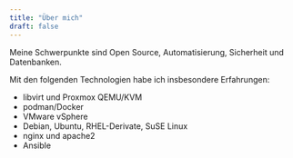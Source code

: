 ```yaml
---
title: "Über mich"
draft: false
---
```


  
Meine Schwerpunkte sind Open Source, Automatisierung, Sicherheit und Datenbanken. 

Mit den folgenden Technologien habe ich insbesondere Erfahrungen:
- libvirt und Proxmox QEMU/KVM
- podman/Docker
- VMware vSphere
- Debian, Ubuntu, RHEL-Derivate, SuSE Linux
- nginx und apache2
- Ansible
